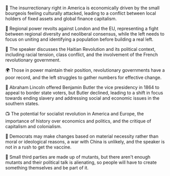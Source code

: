 📝 The insurrectionary right in America is economically driven by the small bourgeois feeling culturally attacked, leading to a conflict between local holders of fixed assets and global finance capitalism.

🚤 Regional power revolts against London and the EU, representing a fight between regional diversity and neoliberal consensus, while the left needs to focus on uniting and identifying a population before building a real left.

📝 The speaker discusses the Haitian Revolution and its political context, including racial tension, class conflict, and the involvement of the French revolutionary government.

🌍 Those in power maintain their position, revolutionary governments have a poor record, and the left struggles to gather numbers for effective change.

📜 Abraham Lincoln offered Benjamin Butler the vice presidency in 1864 to appeal to border state voters, but Butler declined, leading to a shift in focus towards ending slavery and addressing social and economic issues in the southern states.

📺 The potential for socialist revolution in America and Europe, the importance of history over economics and politics, and the critique of capitalism and colonialism.

📝 Democrats may make changes based on material necessity rather than moral or ideological reasons, a war with China is unlikely, and the speaker is not in a rush to get the vaccine.

🚤 Small third parties are made up of mutants, but there aren't enough mutants and their political talk is alienating, so people will have to create something themselves and be part of it.

